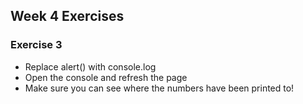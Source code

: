## Week 4 Exercises

### Exercise 3
* Replace alert() with console.log
* Open the console and refresh the page
* Make sure you can see where the numbers have been printed to!
